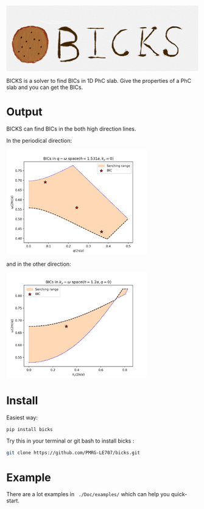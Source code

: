 ![avatar](./Doc/figures/logo_1.jpeg)

BICKS is a solver to find BICs in 1D PhC slab. Give the properties of a PhC slab and you can get the BICs. 

# Output  

BICKS can find BICs in the both high direction lines. 

In the periodical direction:

<img src="./Doc/figures/bic_q.png" alt="bic_ky" style="zoom:36%;" />

and in the other direction:

<img src="./Doc/figures/bic_ky.png" alt="bic_ky" style="zoom:36%;" />

# Install

Easiest way:

```bash
pip install bicks
```

Try this in your terminal or git bash to install bicks :

```bash
git clone https://github.com/PMRG-LE707/bicks.git
```

# Example

There are a lot examples in ``` ./Doc/examples/``` which can help you quick-start.







 

